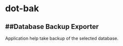 # dot-bak
##Database Backup Exporter
-------

Application help take backup of the selected database.
